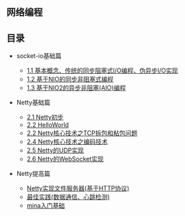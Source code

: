## 网络编程

## 目录

- socket-io基础篇
    - [1.1 基本概念、传统的同步阻塞式I/O编程、伪异步I/O实现]()
    - [1.2 基于NIO的同步非阻塞式编程]()
    - [1.3 基于NIO2的异步非阻塞(AIO)编程]()
    
- Netty基础篇
    - [2.1 Netty初步]()
    - [2.2 HelloWorld]()
    - [2.2 Netty核心技术之TCP拆包和粘包问题]()
    - [2.4 Netty核心技术之编码技术]()
    - [2.5 Netty的UDP实现]()
    - [2.6 Netty的WebSocket实现]()
        
- Netty提高篇
    - [Netty实现文件服务器(基于HTTP协议)]()
    - [最佳实践(数据通信、心跳检测)]()
    - [mina入门基础]()